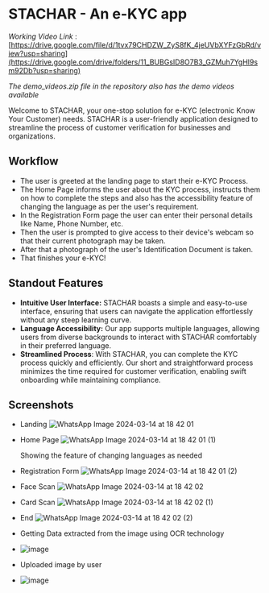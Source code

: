 # STACHAR - An e-KYC app


*Working Video Link* :  [https://drive.google.com/file/d/1tvx79CHDZW_ZyS8fK_4jeUVbXYFzGbRd/view?usp=sharing](https://drive.google.com/drive/folders/11_BUBGsID8O7B3_GZMuh7YgHl9sm92Db?usp=sharing)

*The demo_videos.zip file in the repository also has the demo videos available*

Welcome to STACHAR, your one-stop solution for e-KYC (electronic Know Your Customer) needs. STACHAR is a user-friendly application designed to streamline the process of customer verification for businesses and organizations.

## Workflow 

* The user is greeted at the landing page to start their e-KYC Process.
* The Home Page informs the user about the KYC process, instructs them on how to complete the steps and also has the accessibility feature of changing the language as per the user's requirement.
* In the Registration Form page the user can enter their personal details like Name, Phone Number, etc.
* Then the user is prompted to give access to their device's webcam so that their current photograph may be taken.
* After that a photograph of the user's Identification Document is taken.
* That finishes your e-KYC!

## Standout Features

* **Intuitive User Interface:** STACHAR boasts a simple and easy-to-use interface, ensuring that users can navigate the application effortlessly without any steep learning curve.
* **Language Accessibility:** Our app supports multiple languages, allowing users from diverse backgrounds to interact with STACHAR comfortably in their preferred language.
* **Streamlined Process**: With STACHAR, you can complete the KYC process quickly and efficiently. Our short and straightforward process minimizes the time required for customer verification, enabling swift onboarding while maintaining compliance.

## Screenshots
* Landing
  ![WhatsApp Image 2024-03-14 at 18 42 01](https://github.com/ParnishSharma/stachar/assets/100596002/d7327689-99f8-4e27-ad7a-5e1332856bde)

* Home Page
 ![WhatsApp Image 2024-03-14 at 18 42 01 (1)](https://github.com/ParnishSharma/stachar/assets/100596002/5ccc84de-612a-436d-a19a-c0d91b14d535)

  Showing the feature of changing languages as needed
* Registration Form
![WhatsApp Image 2024-03-14 at 18 42 01 (2)](https://github.com/ParnishSharma/stachar/assets/100596002/837a4e83-4903-4b2c-8c0f-f0e265083fb4)

* Face Scan
  ![WhatsApp Image 2024-03-14 at 18 42 02](https://github.com/ParnishSharma/stachar/assets/100596002/74cc918c-a5e9-4d56-a148-2c0261f60dc1)

* Card Scan
 ![WhatsApp Image 2024-03-14 at 18 42 02 (1)](https://github.com/ParnishSharma/stachar/assets/100596002/3402d7d3-fadc-41b5-a6ab-913a5d708581)

* End
   ![WhatsApp Image 2024-03-14 at 18 42 02 (2)](https://github.com/ParnishSharma/stachar/assets/100596002/64119e15-85ab-4dc9-b0a9-caf04b1af66b)

* Getting Data extracted from the image using OCR technology
* ![image](https://github.com/ayushgi/E-kyc-/assets/100596002/0527c9bd-9c60-4969-8634-e772ef0e22da)



* Uploaded image by user
* ![image](https://github.com/ayushgi/E-kyc-/assets/100596002/8638509f-dd1a-43d3-932b-45b87e8f5c94)



